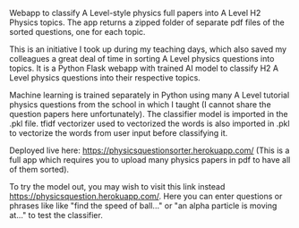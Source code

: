 Webapp to classify A Level-style physics full papers into A Level H2 Physics topics. The app returns a zipped folder of separate pdf files of the sorted questions, one for each topic.

This is an initiative I took up during my teaching days, which also saved my colleagues a great deal of time in sorting A Level physics questions into topics. It is a Python Flask webapp with trained AI model to classify H2 A Level physics questions into their respective topics.

Machine learning is trained separately in Python using many A Level tutorial physics questions from the school in which I taught (I cannot share the question papers here unfortunately). The classifier model is imported in the .pkl file. tfidf vectorizer used to vectorized the words is also imported in .pkl to vectorize the words from user input before classifying it.

Deployed live here: https://physicsquestionsorter.herokuapp.com/ (This is a full app which requires you to upload many physics papers in pdf to have all of them sorted).

To try the model out, you may wish to visit this link instead https://physicsquestion.herokuapp.com/. Here you can enter questions or phrases like like "find the speed of ball..." or "an alpha particle is moving at..." to test the classifier. 


